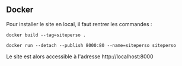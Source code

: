 ## Docker

Pour installer le site en local, il faut rentrer les commandes :

```
docker build --tag=siteperso .

docker run --detach --publish 8000:80 --name=siteperso siteperso
```

Le site est alors accessible à l'adresse http://localhost:8000